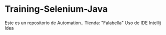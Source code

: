 # Training-Selenium-Java
Este es un repositorio de Automation.. Tienda: "Falabella"
Uso de IDE Intellij Idea
